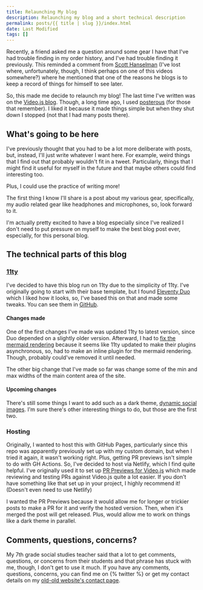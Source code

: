 ```yaml
---
title: Relaunching My blog
description: Relaunching my blog and a short technical description
permalink: posts/{{ title | slug }}/index.html
date: Last Modified
tags: []
---
```

Recently, a friend asked me a question around some gear I have that I've had trouble finding in my order history, and I've had trouble finding it previously. This reminded a comment from [Scott Hanselman](https://www.hanselman.com/blog/) (I've lost where, unfortunately, though, I think perhaps on one of this videos somewhere?) where he mentioned that one of the reasons he blogs is to keep a record of things for himself to see later.

So, this made me decide to relaunch my blog! The last time I've written was on the [Video.js blog](https://videojs.com/blog). Though, a long time ago, I used [posterous](https://en.wikipedia.org/wiki/Posterous) (for those that remember). I liked it because it made things simple but when they shut down I stopped (not that I had many posts there).

## What's going to be here
I've previously thought that you had to be a lot more deliberate with posts, but, instead, I'll just write whatever I want here. For example, weird things that I find out that probably wouldn't fit in a tweet. Particularly, things that I might find it useful for myself in the future and that maybe others could find interesting too.

Plus, I could use the practice of writing more!

The first thing I know I'll share is a post about my various gear, specifically, my audio related gear like headphones and microphones, so, look forward to it.

I'm actually pretty excited to have a blog especially since I've realized I don't need to put pressure on myself to make the best blog post ever, especially, for this personal blog.

## The technical parts of this blog
### [11ty](https://11ty.dev)
I've decided to have this blog run on 11ty due to the simplicity of 11ty. I've originally going to start with their base template, but I found [Eleventy Duo](https://github.com/yinkakun/eleventy-duo) which I liked how it looks, so, I've based this on that and made some tweaks. You can see them in [GitHub](https://github.com/gkatsev/blog).

#### Changes made
One of the first changes I've made was updated 11ty to latest version, since Duo depended on a slightly older version. Afterward, I had to [fix the mermaid rendering](https://github.com/gkatsev/blog/commit/a67d8faa46e55f7ddeade59e53ebf46391ac3742) because it seems like 11ty updated to make their plugins asynchronous, so, had to make an inline plugin for the mermaid rendering. Though, probably could've removed it until needed.

The other big change that I've made so far was change some of the min and max widths of the main content area of the site.

#### Upcoming changes

There's still some things I want to add such as a dark theme, [dynamic social images](https://github.com/5t3ph/eleventy-plugin-social-images). I'm sure there's other interesting things to do, but those are the first two.

### Hosting
Originally, I wanted to host this with GitHub Pages, particularly since this repo was apparently previously set up with my custom domain, but when I tried it again, it wasn't working right. Plus, getting PR previews isn't simple to do with GH Actions.
So, I've decided to host via Netlify, which I find quite helpful.
I've originally used it to set up [PR Previews for Video.js](https://github.com/videojs/video.js/pull/4912) which made reviewing and testing PRs against Video.js quite a lot easier. If you don't have something like that set up in your project, I highly recommend it! (Doesn't even need to use Netlify)

I wanted the PR Previews because it would allow me for longer or trickier posts to make a PR for it and verify the hosted version. Then, when it's merged the post will get released. Plus, would allow me to work on things like a dark theme in parallel.

## Comments, questions, concerns?
My 7th grade social studies teacher said that a lot to get comments, questions, or concerns from their students and that phrase has stuck with me, though, I don't get to use it much.
If you have any comments, questions, concerns, you can find me on {% twitter %} or get my contact details on my [old-old website's contact page](http://gkatsev.com/contact.html).


